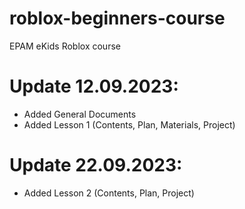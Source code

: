 # roblox-beginners-course
EPAM eKids Roblox course

Update 12.09.2023:
===================
- Added General Documents
- Added Lesson 1 (Contents, Plan, Materials, Project)

Update 22.09.2023:
===================
- Added Lesson 2 (Contents, Plan, Project)
